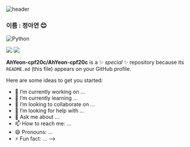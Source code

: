 ![header](https://capsule-render.vercel.app/api?type=rounded&color=auto&height=200&section=header&text=안%20녕%20하%20세%20요%20!)


### 이름 : 정아연 😊

![Python](https://img.shields.io/badge/Python-3776AB.svg?&style=for-the-badge&logo=Python&logoColor=white)

<img src="https://img.shields.io/badge/apple-000000?style=flat-square&logo=apple&logoColor=white"/>
<img src="https://img.shields.io/badge/OpenAI-412991?style=flat-square&logo=OpenAI&logoColor=white"/>



**AhYeon-cpf20c/AhYeon-cpf20c** is a ✨ _special_ ✨ repository because its `README.md` (this file) appears on your GitHub profile.

Here are some ideas to get you started:

- 🔭 I’m currently working on ...
- 🌱 I’m currently learning ...
- 👯 I’m looking to collaborate on ...
- 🤔 I’m looking for help with ...
- 💬 Ask me about ...
- 📫 How to reach me: ...
- 😄 Pronouns: ...
- ⚡ Fun fact: ...
-->
